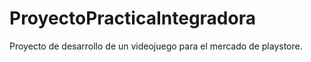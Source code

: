 # ProyectoPracticaIntegradora
Proyecto de desarrollo de un videojuego para el mercado de playstore.
